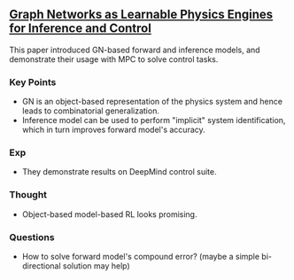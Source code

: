 ## [Graph Networks as Learnable Physics Engines for Inference and Control](https://arxiv.org/abs/1806.01242)

This paper introduced GN-based forward and inference models, and demonstrate their usage with MPC to solve control tasks.

### Key Points
- GN is an object-based representation of the physics system and hence leads to combinatorial generalization.
- Inference model can be used to perform "implicit" system identification, which in turn improves forward model's accuracy.

### Exp
- They demonstrate results on DeepMind control suite.

### Thought
- Object-based model-based RL looks promising.

### Questions

- How to solve forward model's compound error? (maybe a simple bi-directional solution may help)
